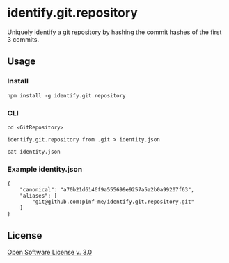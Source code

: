 identify.git.repository
=======================

Uniquely identify a [git](https://git-scm.com/) repository by hashing the commit hashes of the first 3 commits.


Usage
-----

### Install

    npm install -g identify.git.repository

### CLI

    cd <GitRepository>

    identify.git.repository from .git > identity.json

    cat identity.json

### Example **identity.json**

```
{
    "canonical": "a70b21d6146f9a555699e9257a5a2b0a99207f63",
    "aliases": [
        "git@github.com:pinf-me/identify.git.repository.git"
    ]
}
```


License
-------

[Open Software License v. 3.0](https://opensource.org/licenses/OSL-3.0)
